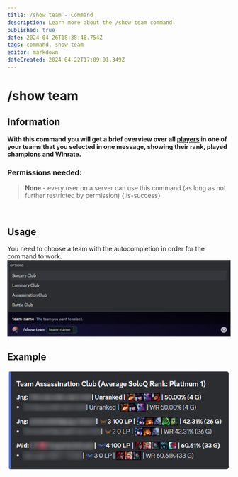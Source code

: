 ```yaml
---
title: /show team - Command
description: Learn more about the /show team command.
published: true
date: 2024-04-26T18:38:46.754Z
tags: command, show team
editor: markdown
dateCreated: 2024-04-22T17:09:01.349Z
---
```


# /show team
## Information
**With this command you will get a brief overview over all [players](/en/terms/player) in one of your teams that you selected in one message, showing their rank, played champions and Winrate.**
<br>

### Permissions needed:
>**None** - every user on a server can use this command (as long as not further restricted by permission) {.is-success}

<br>

## Usage
You need to choose a team with the autocompletion in order for the command to work. <br>
![](/en_/en_showteam.png)
<br>
 
## Example
![](/en_/en_showteam_result.png)